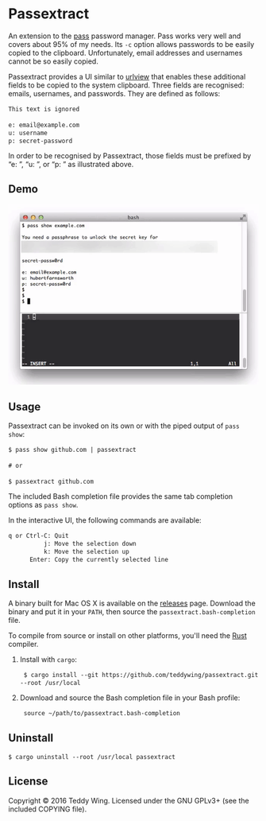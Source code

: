 Passextract
===========

An extension to the [pass][1] password manager. Pass works very well and covers
about 95% of my needs. Its `-c` option allows passwords to be easily copied to
the clipboard. Unfortunately, email addresses and usernames cannot be so easily
copied.

Passextract provides a UI similar to [urlview][2] that enables these additional
fields to be copied to the system clipboard. Three fields are recognised:
emails, usernames, and passwords. They are defined as follows:

	This text is ignored
	
	e: email@example.com
	u: username
	p: secret-password

In order to be recognised by Passextract, those fields must be prefixed by
“e: ”, “u: ”, or “p: ” as illustrated above.


## Demo
![screencast](./screencast.gif)


## Usage
Passextract can be invoked on its own or with the piped output of `pass show`:

	$ pass show github.com | passextract
	
	# or
	
	$ passextract github.com

The included Bash completion file provides the same tab completion options as
`pass show`.

In the interactive UI, the following commands are available:

	q or Ctrl-C: Quit
	          j: Move the selection down
	          k: Move the selection up
	      Enter: Copy the currently selected line


## Install
A binary built for Mac OS X is available on the [releases][3] page. Download the
binary and put it in your `PATH`, then source the `passextract.bash-completion`
file.

To compile from source or install on other platforms, you'll need the [Rust][4]
compiler.

1. Install with `cargo`:

		$ cargo install --git https://github.com/teddywing/passextract.git --root /usr/local

2. Download and source the Bash completion file in your Bash profile:

		source ~/path/to/passextract.bash-completion


## Uninstall

	$ cargo uninstall --root /usr/local passextract


## License
Copyright © 2016 Teddy Wing. Licensed under the GNU GPLv3+ (see the included
COPYING file).


[1]: https://www.passwordstore.org/
[2]: https://github.com/sigpipe/urlview
[3]: https://github.com/teddywing/passextract/releases
[4]: https://www.rust-lang.org/
